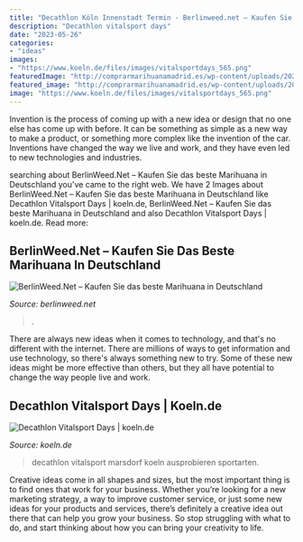 ```yaml
---
title: "Decathlon Köln Innenstadt Termin - Berlinweed.net – Kaufen Sie Das Beste Marihuana In Deutschland"
description: "Decathlon vitalsport days"
date: "2023-05-26"
categories:
- "ideas"
images:
- "https://www.koeln.de/files/images/vitalsportdays_565.png"
featuredImage: "http://comprarmarihuanamadrid.es/wp-content/uploads/2021/02/Diseno-sin-titulo-2021-02-18T205342.803.jpg"
featured_image: "http://comprarmarihuanamadrid.es/wp-content/uploads/2021/02/Diseno-sin-titulo-2021-02-18T205342.803.jpg"
image: "https://www.koeln.de/files/images/vitalsportdays_565.png"
---
```



Invention is the process of coming up with a new idea or design that no one else has come up with before. It can be something as simple as a new way to make a product, or something more complex like the invention of the car. Inventions have changed the way we live and work, and they have even led to new technologies and industries.

	

		
searching about BerlinWeed.Net – Kaufen Sie das beste Marihuana in Deutschland you've came to the right web. We have 2 Images about BerlinWeed.Net – Kaufen Sie das beste Marihuana in Deutschland like Decathlon Vitalsport Days | koeln.de, BerlinWeed.Net – Kaufen Sie das beste Marihuana in Deutschland and also Decathlon Vitalsport Days | koeln.de. Read more:
		
    
## BerlinWeed.Net – Kaufen Sie Das Beste Marihuana In Deutschland

<img loading=lazy src="http://comprarmarihuanamadrid.es/wp-content/uploads/2021/02/Diseno-sin-titulo-2021-02-18T205342.803.jpg" onerror="this.onerror=null;this.src='https://tse3.mm.bing.net/th?id=OIP.xr0Q1ocNkDK2ouTSpCH6bwAAAA&amp;pid=15.1';" alt="BerlinWeed.Net – Kaufen Sie das beste Marihuana in Deutschland">

_Source: berlinweed.net_

>. 

	

There are always new ideas when it comes to technology, and that's no different with the internet. There are millions of ways to get information and use technology, so there's always something new to try. Some of these new ideas might be more effective than others, but they all have potential to change the way people live and work.

    
## Decathlon Vitalsport Days | Koeln.de

<img loading=lazy src="https://www.koeln.de/files/images/vitalsportdays_565.png" onerror="this.onerror=null;this.src='https://tse3.mm.bing.net/th?id=OIP.Bxy1mJZZlR9MakUTWU6wcwHaEK&amp;pid=15.1';" alt="Decathlon Vitalsport Days | koeln.de">

_Source: koeln.de_

>decathlon vitalsport marsdorf koeln ausprobieren sportarten. 

	

Creative ideas come in all shapes and sizes, but the most important thing is to find ones that work for your business. Whether you’re looking for a new marketing strategy, a way to improve customer service, or just some new ideas for your products and services, there’s definitely a creative idea out there that can help you grow your business. So stop struggling with what to do, and start thinking about how you can bring your creativity to life.

